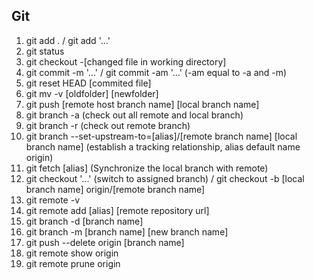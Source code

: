 ## Git
1. git add . / git add '...'
2. git status
3. git checkout -[changed file in working directory]
4. git commit -m '...' / git commit -am '...' (-am equal to -a and -m)
5. git reset HEAD [commited file]
6. git mv -v [oldfolder] [newfolder]
7. git push [remote host branch name] [local branch name]
8. git branch -a (check out all remote and local branch)
9. git branch -r (check out remote branch)
10. git branch --set-upstream-to=[alias]/[remote branch name] [local branch name] (establish a tracking relationship, alias default name origin)
11. git fetch [alias] (Synchronize the local branch with remote)
12. git checkout '...' (switch to assigned branch) / git checkout -b [local branch name] origin/[remote branch name]
13. git remote -v
14. git remote add [alias] [remote repository url]
15. git branch -d [branch name]
16. git branch -m [branch name] [new branch name]
17. git push --delete origin [branch name]
18. git remote show origin
19. git remote prune origin